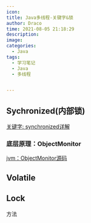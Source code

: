 ```yaml
---
icon: 
title: Java多线程-关键字&锁
author: Draco
time: 2021-08-05 21:18:29
description: 
image: 
categories: 
  - Java
tags: 
  - 学习笔记
  - Java
  - 多线程


---
```




## Sychronized(内部锁)

[关键字: synchronized详解](https://www.pdai.tech/md/java/thread/java-thread-x-key-synchronized.html)



### 底层原理：ObjectMonitor

[jvm：ObjectMonitor源码](https://blog.csdn.net/zwjyyy1203/article/details/106217887)







## Volatile



## Lock

方法


